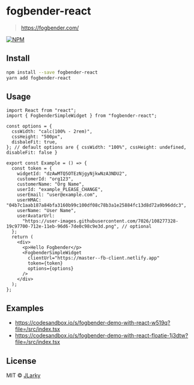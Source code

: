 # fogbender-react

> https://fogbender.com/

[![NPM](https://img.shields.io/npm/v/fogbender-react.svg)](https://www.npmjs.com/package/fogbender-react)

## Install

```bash
npm install --save fogbender-react
yarn add fogbender-react
```

## Usage

```tsx
import React from "react";
import { FogbenderSimpleWidget } from "fogbender-react";

const options = {
  cssWidth: "calc(100% - 2rem)",
  cssHeight: "500px",
  disbaleFit: true,
}; // default options are { cssWidth: "100%", cssHeight: undefined, disableFit: false }

export const Example = () => {
  const token = {
    widgetId: "dzAwMTQ5OTEzNjgyNjkwNzA3NDU2",
    customerId: "org123",
    customerName: "Org Name",
    userId: "example_PLEASE_CHANGE",
    userEmail: "user@example.com",
    userHMAC: "04b7c1aab187a84bfa3160b99c100df08c78b3a1e25884fc13d8d72a9b96ddc3",
    userName: "User Name",
    userAvatarUrl:
      "https://user-images.githubusercontent.com/7026/108277328-19c97700-712e-11eb-96d6-7de0c98c9e3d.png", // optional
  };
  return (
    <div>
      <p>Hello Fogbender</p>
      <FogbenderSimpleWidget
        clientUrl="https://master--fb-client.netlify.app"
        token={token}
        options={options}
      />
    </div>
  );
};
```

## Examples

- https://codesandbox.io/s/fogbender-demo-with-react-w519q?file=/src/index.tsx
- https://codesandbox.io/s/fogbender-demo-with-react-floatie-1j3dtw?file=/src/index.tsx

## License

MIT © [JLarky](https://github.com/JLarky)
